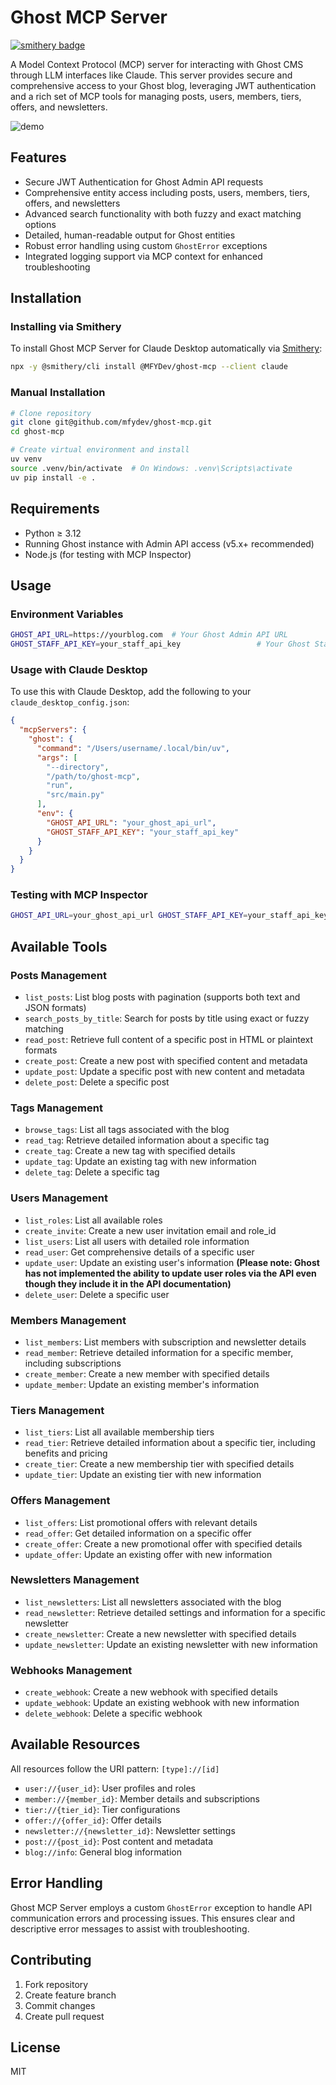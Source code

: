 # Ghost MCP Server

[![smithery badge](https://smithery.ai/badge/@MFYDev/ghost-mcp)](https://smithery.ai/server/@MFYDev/ghost-mcp)

A Model Context Protocol (MCP) server for interacting with Ghost CMS through LLM interfaces like Claude. This server provides secure and comprehensive access to your Ghost blog, leveraging JWT authentication and a rich set of MCP tools for managing posts, users, members, tiers, offers, and newsletters.

![demo](./assets/ghost-mcp-demo.gif)

## Features

- Secure JWT Authentication for Ghost Admin API requests
- Comprehensive entity access including posts, users, members, tiers, offers, and newsletters
- Advanced search functionality with both fuzzy and exact matching options
- Detailed, human-readable output for Ghost entities
- Robust error handling using custom `GhostError` exceptions
- Integrated logging support via MCP context for enhanced troubleshooting

## Installation

### Installing via Smithery

To install Ghost MCP Server for Claude Desktop automatically via [Smithery](https://smithery.ai/server/@MFYDev/ghost-mcp):

```bash
npx -y @smithery/cli install @MFYDev/ghost-mcp --client claude
```

### Manual Installation
```bash
# Clone repository
git clone git@github.com/mfydev/ghost-mcp.git
cd ghost-mcp

# Create virtual environment and install
uv venv
source .venv/bin/activate  # On Windows: .venv\Scripts\activate
uv pip install -e .
```

## Requirements

- Python ≥ 3.12
- Running Ghost instance with Admin API access (v5.x+ recommended)
- Node.js (for testing with MCP Inspector)

## Usage

### Environment Variables

```bash
GHOST_API_URL=https://yourblog.com  # Your Ghost Admin API URL
GHOST_STAFF_API_KEY=your_staff_api_key                 # Your Ghost Staff API key
```

### Usage with Claude Desktop
To use this with Claude Desktop, add the following to your `claude_desktop_config.json`:
```json
{
  "mcpServers": {
    "ghost": {
      "command": "/Users/username/.local/bin/uv",
      "args": [
        "--directory",
        "/path/to/ghost-mcp",
        "run",
        "src/main.py"
      ],
      "env": {
        "GHOST_API_URL": "your_ghost_api_url",
        "GHOST_STAFF_API_KEY": "your_staff_api_key"
      }
    }
  }
}
```

### Testing with MCP Inspector

```bash
GHOST_API_URL=your_ghost_api_url GHOST_STAFF_API_KEY=your_staff_api_key npx @modelcontextprotocol/inspector uv --directory /path/to/ghost-mcp run src/main.py
```

## Available Tools

### Posts Management
- `list_posts`: List blog posts with pagination (supports both text and JSON formats)
- `search_posts_by_title`: Search for posts by title using exact or fuzzy matching
- `read_post`: Retrieve full content of a specific post in HTML or plaintext formats
- `create_post`: Create a new post with specified content and metadata
- `update_post`: Update a specific post with new content and metadata
- `delete_post`: Delete a specific post

### Tags Management
- `browse_tags`: List all tags associated with the blog
- `read_tag`: Retrieve detailed information about a specific tag
- `create_tag`: Create a new tag with specified details
- `update_tag`: Update an existing tag with new information
- `delete_tag`: Delete a specific tag

### Users Management
- `list_roles`: List all available roles
- `create_invite`: Create a new user invitation email and role_id
- `list_users`: List all users with detailed role information
- `read_user`: Get comprehensive details of a specific user
- `update_user`: Update an existing user's information **(Please note: Ghost has not implemented the ability to update user roles via the API even though they include it in the API documentation)**
- `delete_user`: Delete a specific user

### Members Management
- `list_members`: List members with subscription and newsletter details
- `read_member`: Retrieve detailed information for a specific member, including subscriptions
- `create_member`: Create a new member with specified details
- `update_member`: Update an existing member's information

### Tiers Management
- `list_tiers`: List all available membership tiers
- `read_tier`: Retrieve detailed information about a specific tier, including benefits and pricing
- `create_tier`: Create a new membership tier with specified details
- `update_tier`: Update an existing tier with new information

### Offers Management
- `list_offers`: List promotional offers with relevant details
- `read_offer`: Get detailed information on a specific offer
- `create_offer`: Create a new promotional offer with specified details
- `update_offer`: Update an existing offer with new information

### Newsletters Management
- `list_newsletters`: List all newsletters associated with the blog
- `read_newsletter`: Retrieve detailed settings and information for a specific newsletter
- `create_newsletter`: Create a new newsletter with specified details
- `update_newsletter`: Update an existing newsletter with new information

### Webhooks Management
- `create_webhook`: Create a new webhook with specified details
- `update_webhook`: Update an existing webhook with new information
- `delete_webhook`: Delete a specific webhook

## Available Resources

All resources follow the URI pattern: `[type]://[id]`

- `user://{user_id}`: User profiles and roles
- `member://{member_id}`: Member details and subscriptions
- `tier://{tier_id}`: Tier configurations
- `offer://{offer_id}`: Offer details
- `newsletter://{newsletter_id}`: Newsletter settings
- `post://{post_id}`: Post content and metadata
- `blog://info`: General blog information

## Error Handling

Ghost MCP Server employs a custom `GhostError` exception to handle API communication errors and processing issues. This ensures clear and descriptive error messages to assist with troubleshooting.

## Contributing

1. Fork repository
2. Create feature branch
3. Commit changes
4. Create pull request

## License

MIT
